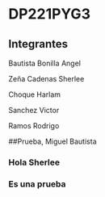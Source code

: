 # DP221PYG3
## Integrantes
<p>Bautista Bonilla Angel </p>
<p>Zeña Cadenas Sherlee </p>
<p>Choque Harlam </p>
<p>Sanchez Victor </p>
<p>Ramos Rodrigo</p>


##Prueba, Miguel Bautista
### Hola Sherlee
### Es una prueba